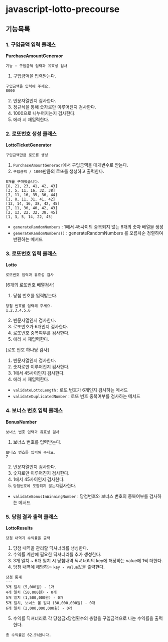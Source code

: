 # javascript-lotto-precourse

## 기능목록

### 1. 구입금액 입력 클래스

**PurchaseAmountGeneraor**

```
기능 : 구입금액 입력과 유효성 검사
```

1. 구입금액을 입력받는다.

```
구입금액을 입력해 주세요.
8000
```

2. 빈문자열인지 검사한다.
3. 정규식을 통해 숫자로만 이루어진지 검사한다.
4. 1000으로 나누어지는지 검사한다.
5. 에러 시 재입력한다.

### 2. 로또번호 생성 클래스

**LottoTicketGenerator**

```
구입금액만큼 로또를 생성
```

1. <code>PurchaseAmountGeneraor</code>에서 구입금액을 매개변수로 받는다.
2. <code>구입금액 / 1000</code>만큼의 로또를 생성하고 출력한다.

```
8개를 구매했습니다.
[8, 21, 23, 41, 42, 43]
[3, 5, 11, 16, 32, 38]
[7, 11, 16, 35, 36, 44]
[1, 8, 11, 31, 41, 42]
[13, 14, 16, 38, 42, 45]
[7, 11, 30, 40, 42, 43]
[2, 13, 22, 32, 38, 45]
[1, 3, 5, 14, 22, 45]
```

- <code>generateRandomNumbers</code> : 1에서 45사이의 중복되지 않는 6개의 숫자 배열을 생성
- <code>generateRandomNumbers()</code> : generateRandomNumbers 를 오름차순 정렬하여 반환하는 메서드

### 3. 로또번호 입력 클래스

**Lotto**

```
로또번호 입력과 유효성 검사
```

[6개의 로또번호 배열검사]

1. 당첨 번호를 입력받는다.

```
당첨 번호를 입력해 주세요.
1,2,3,4,5,6
```

2. 빈문자열인지 검사한다.
3. 로또번호가 6개인지 검사한다.
4. 로또번호 중복여부를 검사한다.
5. 에러 시 재입력한다.

[로또 번호 하나당 검사]

1. 빈문자열인지 검사한다.
2. 숫자로만 이루어진지 검사한다.
3. 1에서 45사이인지 검사한다.
4. 에러 시 재입력한다.

- <code>validateLottoLength</code> : 로또 번호가 6개인지 검사하는 메서드
- <code>validateDuplicatedNumber</code> : 로또 번호 중복여부를 검사하는 메서드

### 4. 보너스 번호 입력 클래스

**BonusNumber**

```
보너스 번호 입력과 유효성 검사
```

1. 보너스 번호를 입력받는다.

```
보너스 번호를 입력해 주세요.
7
```

2. 빈문자열인지 검사한다.
3. 숫자로만 이루어진지 검사한다.
4. 1에서 45사이인지 검사한다.
5. <code>당첨번호에 포함되지 않는지</code>검사한다.

- <code>validateBonusInWinningNumber</code> : 당첨번호와 보너스 번호의 중복여부를 검사하는 메서드

### 5. 당첨 결과 출력 클래스

**LottoResults**

```
당첨 내역과 수익률을 출력
```

1. 당첨 내역을 관리할 딕셔너리를 생성한다.
2. 수익률 계산에 필요한 딕셔너리를 추가 생성한다.
3. 3개 일치 ~ 6개 일치 시 당첨내역 딕셔너리의 key에 해당하는 value에 1씩 더한다.
4. 당첨 내역에 해당하는 <code>key - value</code>값을 출력한다.

```
당첨 통계
---
3개 일치 (5,000원) - 1개
4개 일치 (50,000원) - 0개
5개 일치 (1,500,000원) - 0개
5개 일치, 보너스 볼 일치 (30,000,000원) - 0개
6개 일치 (2,000,000,000원) - 0개
```

5. 수익률 딕셔너리로 각 당첨금x당첨횟수의 총합을 구입금액으로 나눈 수익률을 출력한다.

```
총 수익률은 62.5%입니다.
```
